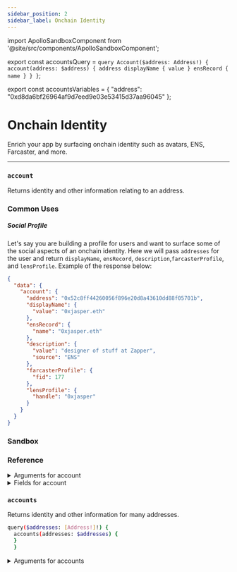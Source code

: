 ```yaml
---
sidebar_position: 2
sidebar_label: Onchain Identity
---
```


import ApolloSandboxComponent from '@site/src/components/ApolloSandboxComponent';

export const accountsQuery = `query Account($address: Address!) {
  account(address: $address) {
    address
    displayName {
      value
    }
    ensRecord {
      name
    }
  }
}`;

export const accountsVariables = {
  "address": "0xd8da6bf26964af9d7eed9e03e53415d37aa96045"
};

# Onchain Identity

Enrich your app by surfacing onchain identity such as avatars, ENS, Farcaster, and more.

---

### `account`

Returns identity and other information relating to an address.


### Common Uses

##### Social Profile

Let's say you are building a profile for users and want to surface some of the social aspects of an onchain identity. Here we will pass `addresses` for the user and return `displayName`, `ensRecord`, `description`,`farcasterProfile`, and `lensProfile`. Example of the response below:

```json
{
  "data": {
    "account": {
      "address": "0x52c8ff44260056f896e20d8a43610dd88f05701b",
      "displayName": {
        "value": "0xjasper.eth"
      },
      "ensRecord": {
        "name": "0xjasper.eth"
      },
      "description": {
        "value": "designer of stuff at Zapper",
        "source": "ENS"
      },
      "farcasterProfile": {
        "fid": 177
      },
      "lensProfile": {
        "handle": "0xjasper"
      }
    }
  }
}

```

### Sandbox

<ApolloSandboxComponent 
  query={accountsQuery}
  variables={accountsVariables}
/>

### Reference

<details>
<summary>Arguments for account</summary>

| Arguement      | Description | Type |
| ----------- | ----------- | ----------- |
| `address`      | Get data for address       | `String!` | 

</details>

<details>
<summary>Fields for account</summary>

| Field      | Description | Type |
| ----------- | ----------- | ----------- |
| `id`      | -       | `ID!`       |
| `address`      | -       | `DisplayName!` | 
| `avatar`      | Gets avatar       | `AccountAvatar!` | 
| `description`      | Gets description.       | `Description!` | 
| `socialLinks`      | Gets social links.      | `AccountSocialLink!` | 
| `contract`      | -       | `String!` | 
| `metadata`      | -       | `AddressMetadataObject!` | 
| `isContract`      | -       | `Boolean!` | 
| `openenURI`      | Returns a Opepen URI       | `String!` | 
| `blockiesURI`      | Returns a Blockie URI        | `String!` | 
| `isFollowedBy`      | Takes an argument `address` and returns true/false       | `Boolean!` | 
| `followStats`      | Data on followers & following     | `FollowerStats!` | 
| `followers`      | Returns followers     | `FollowerConnection!` | 
| `following`      | Returns following     | `FollowingConnection!` | 
| `ensRecord`      | -     | `EnsRecord!` | 
| `lensProfile`      | -     | `LensProfile!` | 
| `farcasterProfile`      | -     | `FarcasterProfile!` | 
| `label`      | -     | `String!` | 


</details>


### `accounts`

Returns identity and other information for many addresses.


```sh
query($addresses: [Address!]!) {
  accounts(addresses: $addresses) {
  }
  }
```

<details>
<summary>Arguments for accounts</summary>

| Arguement      | Description | Type |
| ----------- | ----------- | ----------- |
| `addresses`      | Get data for one or more addresses      | `String!` | 

</details>

